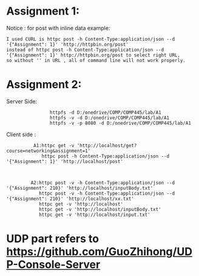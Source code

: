 # Assignment 1:

Notice : for post with inline data example:
                                           
                                           
    I used CURL is httpc post -h Content-Type:application/json --d '{"Assignment": 1}' 'http://httpbin.org/post' 
    instead of httpc post -h Content-Type:application/json --d '{"Assignment": 1}' http://httpbin.org/post to select right URL,
    so without '' in URL , all of command line will not work properly.



# Assignment 2:

Server Side:        

                    httpfs -d D:/onedrive/COMP/COMP445/lab/A1   
                    httpfs -v -d D:/onedrive/COMP/COMP445/lab/A1    
                    httpfs -v -p 8080 -d D:/onedrive/COMP/COMP445/lab/A1    


Client side :          
                                          
              A1:httpc get -v 'http://localhost/get?course=networking&assignment=1'
                 httpc post -h Content-Type:application/json --d '{"Assignment": 1}' 'http://localhost/post'



             A2:httpc post -v -h Content-Type:application/json --d '{"Assignment": 210}' 'http://localhost/inputBody.txt'
                httpc post -v -h Content-Type:application/json --d '{"Assignment": 210}' 'http://localhost/xx.txt'
                httpc get -v 'http://localhost'
                httpc get -v 'http://localhost/inputBody.txt'
                httpc get -v 'http://localhost/input.txt'
               
# UDP part refers to https://github.com/GuoZhihong/UDP-Console-Server
